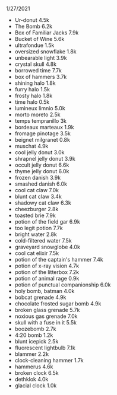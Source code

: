 1/27/2021

* Ur-donut 4.5k
* The Bomb 6.2k
* Box of Familiar Jacks 7.9k
* Bucket of Wine 5.6k
* ultrafondue 1.5k
* oversized snowflake 1.8k
* unbearable light 3.9k
* crystal skull 4.8k
* borrowed time 7.7k
* box of hammers 3.7k
* shining halo 1.8k
* furry halo 1.5k
* frosty halo 1.8k 
* time halo 0.5k
* lumineux limnio 5.0k
* morto moreto 2.5k
* temps tempranillo 3k
* bordeaux marteaux 1.9k
* fromage pinotage 3.5k
* beignet milgranet 0.8k
* muschat 4.9k
* cool jelly donut 3.0k
* shrapnel jelly donut 3.9k
* occult jelly donut 6.6k
* thyme jelly donut 6.0k
* frozen danish 3.9k
* smashed danish 6.0k
* cool cat claw 7.0k
* blunt cat claw 3.4k
* shadowy cat claw 6.3k
* cheezburger 2.8k
* toasted brie 7.9k
* potion of the field gar 6.9k
* too legit potion 7.7k
* bright water 2.8k
* cold-filtered water 7.5k
* graveyard snowglobe 4.0k
* cool cat elixir 7.5k
* potion of the captain's hammer 7.4k 
* potion of x-ray vision 4.7k
* potion of the litterbox 7.2k
* potion of animal rage 0.9k
* potion of punctual companionship 6.0k
* holy bomb, batman 4.0k
* bobcat grenade 4.9k 
* chocolate frosted sugar bomb 4.9k
* broken glass grenade 5.7k
* noxious gas grenade 7.0k
* skull with a fuse in it 5.5k
* boozebomb 2.7k
* 4:20 bomb 1.2k
* blunt icepick 2.5k
* fluorescent lightbulb 7.1k
* blammer 2.2k
* clock-cleaning hammer 1.7k
* hammerus 4.6k
* broken clock 6.5k
* dethklok 4.0k
* glacial clock 1.0k